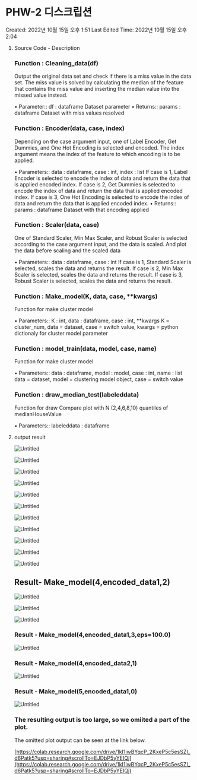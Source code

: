 # PHW-2 디스크립션

Created: 2022년 10월 15일 오후 1:51
Last Edited Time: 2022년 10월 15일 오후 2:04

1. Source Code - Description
    
    ### Function : Cleaning_data(df)
    
    Output the original data set and check if there is a miss value in the data set. The miss value is solved by calculating the median of the feature that contains the miss value and inserting the median value into the missed value instead.
    
    • Parameter::	df : dataframe Dataset parameter
    • Returns::	params : dataframe Dataset with miss values resolved
    
    ### Function : Encoder(data, case, index)
    
    Depending on the case argument input, one of Label Encoder, Get Dummies, and One Hot Encoding is selected and encoded. The index argument means the index of the feature to which encoding is to be applied.
    
    • Parameters::	data : dataframe, case : int, index : list If case is 1, Label Encoder is selected to encode the index of data and return the data that is applied encoded index. If case is 2, Get Dummies is selected to encode the index of data and return the data that is applied encoded index. If case is 3, One Hot Encoding is selected to encode the index of data and return the data that is applied encoded index.
    • Returns::	params : dataframe Dataset with that encoding applied
    
    ### Function : Scaler(data, case)
    
    One of Standard Scaler, Min Max Scaler, and Robust Scaler is selected according to the case argument input, and the data is scaled. And plot the data before scaling and the scaled data
    
    • Parameters::	data : dataframe, case : int
    If case is 1, Standard Scaler is selected, scales the data and returns the result.
    If case is 2, Min Max Scaler is selected, scales the data and returns the result.
    If case is 3, Robust Scaler is selected, scales the data and returns the result.
    
    ### Function : Make_model(K, data, case, **kwargs)
    
    Function for make cluster model
    
    • Parameters::	K : int, data : dataframe, case : int, **kwargs
    K = cluster_num, data = dataset, case = switch value, kwargs = python dictionaly for cluster model parameter
    
    ### Function : model_train(data, model, case, name)
    
    Function for make cluster model
    
    • Parameters::	data : dataframe, model : model, case : int, name : list
    data = dataset, model = clustering model object, case = switch value
    
    ### Function : draw_median_test(labeleddata)
    
    Function for draw Compare plot with N (2,4,6,8,10) quantiles of medianHouseValue
    
    • Parameters::	labeleddata : dataframe
    
2. output result
    
    ![Untitled](PHW-2%20%E1%84%83%E1%85%B5%E1%84%89%E1%85%B3%E1%84%8F%E1%85%B3%E1%84%85%E1%85%B5%E1%86%B8%E1%84%89%E1%85%A7%E1%86%AB%201357e0a9bad04ea6b8af1d7681655892/Untitled.png)
    
    ![Untitled](PHW-2%20%E1%84%83%E1%85%B5%E1%84%89%E1%85%B3%E1%84%8F%E1%85%B3%E1%84%85%E1%85%B5%E1%86%B8%E1%84%89%E1%85%A7%E1%86%AB%201357e0a9bad04ea6b8af1d7681655892/Untitled%201.png)
    
    ![Untitled](PHW-2%20%E1%84%83%E1%85%B5%E1%84%89%E1%85%B3%E1%84%8F%E1%85%B3%E1%84%85%E1%85%B5%E1%86%B8%E1%84%89%E1%85%A7%E1%86%AB%201357e0a9bad04ea6b8af1d7681655892/Untitled%202.png)
    
    ![Untitled](PHW-2%20%E1%84%83%E1%85%B5%E1%84%89%E1%85%B3%E1%84%8F%E1%85%B3%E1%84%85%E1%85%B5%E1%86%B8%E1%84%89%E1%85%A7%E1%86%AB%201357e0a9bad04ea6b8af1d7681655892/Untitled%203.png)
    
    ![Untitled](PHW-2%20%E1%84%83%E1%85%B5%E1%84%89%E1%85%B3%E1%84%8F%E1%85%B3%E1%84%85%E1%85%B5%E1%86%B8%E1%84%89%E1%85%A7%E1%86%AB%201357e0a9bad04ea6b8af1d7681655892/Untitled%204.png)
    
    ![Untitled](PHW-2%20%E1%84%83%E1%85%B5%E1%84%89%E1%85%B3%E1%84%8F%E1%85%B3%E1%84%85%E1%85%B5%E1%86%B8%E1%84%89%E1%85%A7%E1%86%AB%201357e0a9bad04ea6b8af1d7681655892/Untitled%205.png)
    
    ![Untitled](PHW-2%20%E1%84%83%E1%85%B5%E1%84%89%E1%85%B3%E1%84%8F%E1%85%B3%E1%84%85%E1%85%B5%E1%86%B8%E1%84%89%E1%85%A7%E1%86%AB%201357e0a9bad04ea6b8af1d7681655892/Untitled%206.png)
    
    ![Untitled](PHW-2%20%E1%84%83%E1%85%B5%E1%84%89%E1%85%B3%E1%84%8F%E1%85%B3%E1%84%85%E1%85%B5%E1%86%B8%E1%84%89%E1%85%A7%E1%86%AB%201357e0a9bad04ea6b8af1d7681655892/Untitled%207.png)
    
    ![Untitled](PHW-2%20%E1%84%83%E1%85%B5%E1%84%89%E1%85%B3%E1%84%8F%E1%85%B3%E1%84%85%E1%85%B5%E1%86%B8%E1%84%89%E1%85%A7%E1%86%AB%201357e0a9bad04ea6b8af1d7681655892/Untitled%208.png)
    
    ![Untitled](PHW-2%20%E1%84%83%E1%85%B5%E1%84%89%E1%85%B3%E1%84%8F%E1%85%B3%E1%84%85%E1%85%B5%E1%86%B8%E1%84%89%E1%85%A7%E1%86%AB%201357e0a9bad04ea6b8af1d7681655892/Untitled%209.png)
    
    ![Untitled](PHW-2%20%E1%84%83%E1%85%B5%E1%84%89%E1%85%B3%E1%84%8F%E1%85%B3%E1%84%85%E1%85%B5%E1%86%B8%E1%84%89%E1%85%A7%E1%86%AB%201357e0a9bad04ea6b8af1d7681655892/Untitled%2010.png)
    
    ## Result- Make_model(4,encoded_data1,2)
    
    ![Untitled](PHW-2%20%E1%84%83%E1%85%B5%E1%84%89%E1%85%B3%E1%84%8F%E1%85%B3%E1%84%85%E1%85%B5%E1%86%B8%E1%84%89%E1%85%A7%E1%86%AB%201357e0a9bad04ea6b8af1d7681655892/Untitled%2011.png)
    
    ![Untitled](PHW-2%20%E1%84%83%E1%85%B5%E1%84%89%E1%85%B3%E1%84%8F%E1%85%B3%E1%84%85%E1%85%B5%E1%86%B8%E1%84%89%E1%85%A7%E1%86%AB%201357e0a9bad04ea6b8af1d7681655892/Untitled%2012.png)
    
    ![Untitled](PHW-2%20%E1%84%83%E1%85%B5%E1%84%89%E1%85%B3%E1%84%8F%E1%85%B3%E1%84%85%E1%85%B5%E1%86%B8%E1%84%89%E1%85%A7%E1%86%AB%201357e0a9bad04ea6b8af1d7681655892/Untitled%2013.png)
    
    ### Result - Make_model(4,encoded_data1,3,eps=100.0)
    
    ![Untitled](PHW-2%20%E1%84%83%E1%85%B5%E1%84%89%E1%85%B3%E1%84%8F%E1%85%B3%E1%84%85%E1%85%B5%E1%86%B8%E1%84%89%E1%85%A7%E1%86%AB%201357e0a9bad04ea6b8af1d7681655892/Untitled%2014.png)
    
    ### Result - Make_model(4,encoded_data2,1)
    
    ![Untitled](PHW-2%20%E1%84%83%E1%85%B5%E1%84%89%E1%85%B3%E1%84%8F%E1%85%B3%E1%84%85%E1%85%B5%E1%86%B8%E1%84%89%E1%85%A7%E1%86%AB%201357e0a9bad04ea6b8af1d7681655892/Untitled%2015.png)
    
    ### Result - Make_model(5,encoded_data1,0)
    
    ![Untitled](PHW-2%20%E1%84%83%E1%85%B5%E1%84%89%E1%85%B3%E1%84%8F%E1%85%B3%E1%84%85%E1%85%B5%E1%86%B8%E1%84%89%E1%85%A7%E1%86%AB%201357e0a9bad04ea6b8af1d7681655892/Untitled%2016.png)
    
    ### The resulting output is too large, so we omiited a part of the plot.
    
    The omitted plot output can be seen at the link below.
    
    [https://colab.research.google.com/drive/1kI1iwBYqcP_2KxeP5c5esSZI_d6Patk5?usp=sharing#scrollTo=EJDbP5yYEIQj](https://colab.research.google.com/drive/1kI1iwBYqcP_2KxeP5c5esSZI_d6Patk5?usp=sharing#scrollTo=EJDbP5yYEIQj)
